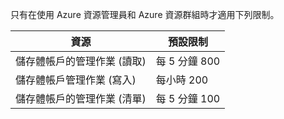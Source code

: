 只有在使用 Azure 資源管理員和 Azure 資源群組時才適用下列限制。

 資源| 預設限制
---|---
 儲存體帳戶的管理作業 (讀取)| 每 5 分鐘 800
 儲存體帳戶管理作業 (寫入)| 每小時 200
 儲存體帳戶的管理作業 (清單)| 每 5 分鐘 100





